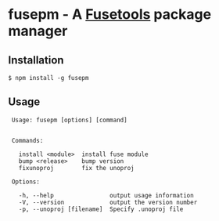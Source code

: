fusepm - A [Fusetools](http://www.fusetools.com/) package manager
=================================================================

## Installation

    $ npm install -g fusepm 

## Usage

     Usage: fusepm [options] [command]


     Commands:

       install <module>  install fuse module
       bump <release>    bump version
       fixunoproj        fix the unoproj

     Options:

       -h, --help                output usage information
       -V, --version             output the version number
       -p, --unoproj [filename]  Specify .unoproj file